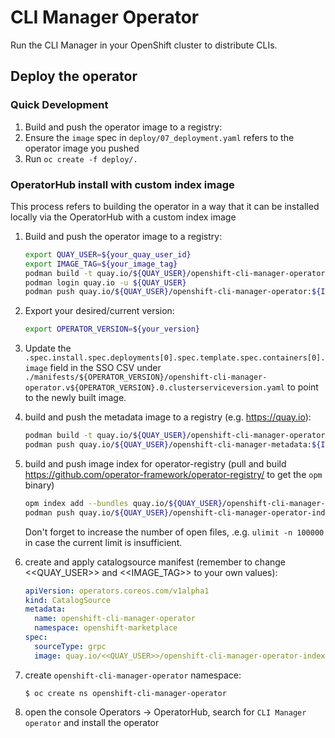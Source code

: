# CLI Manager Operator

Run the CLI Manager in your OpenShift cluster to distribute CLIs.

## Deploy the operator

### Quick Development

1. Build and push the operator image to a registry:
2. Ensure the `image` spec in `deploy/07_deployment.yaml` refers to the operator image you pushed
3. Run `oc create -f deploy/.`

### OperatorHub install with custom index image

This process refers to building the operator in a way that it can be installed locally via the OperatorHub with a custom index image

1. Build and push the operator image to a registry:
   ```sh
   export QUAY_USER=${your_quay_user_id}
   export IMAGE_TAG=${your_image_tag}
   podman build -t quay.io/${QUAY_USER}/openshift-cli-manager-operator:${IMAGE_TAG} -f Dockerfile
   podman login quay.io -u ${QUAY_USER}
   podman push quay.io/${QUAY_USER}/openshift-cli-manager-operator:${IMAGE_TAG}
   ```

1. Export your desired/current version:

   ```sh
   export OPERATOR_VERSION=${your_version}
   ```

1. Update the `.spec.install.spec.deployments[0].spec.template.spec.containers[0].image` field in the SSO CSV under `./manifests/${OPERATOR_VERSION}/openshift-cli-manager-operator.v${OPERATOR_VERSION}.0.clusterserviceversion.yaml` to point to the newly built image.

1. build and push the metadata image to a registry (e.g. https://quay.io):
   ```sh
   podman build -t quay.io/${QUAY_USER}/openshift-cli-manager-operator-metadata:${IMAGE_TAG} -f Dockerfile.metadata .
   podman push quay.io/${QUAY_USER}/openshift-cli-manager-metadata:${IMAGE_TAG}
   ```

1. build and push image index for operator-registry (pull and build https://github.com/operator-framework/operator-registry/ to get the `opm` binary)
   ```sh
   opm index add --bundles quay.io/${QUAY_USER}/openshift-cli-manager-operator-metadata:${IMAGE_TAG} --tag quay.io/${QUAY_USER}/openshift-cli-manager-operator-index:${IMAGE_TAG}
   podman push quay.io/${QUAY_USER}/openshift-cli-manager-operator-index:${IMAGE_TAG}
   ```

   Don't forget to increase the number of open files, .e.g. `ulimit -n 100000` in case the current limit is insufficient.

1. create and apply catalogsource manifest (remember to change <<QUAY_USER>> and <<IMAGE_TAG>> to your own values):
   ```yaml
   apiVersion: operators.coreos.com/v1alpha1
   kind: CatalogSource
   metadata:
     name: openshift-cli-manager-operator
     namespace: openshift-marketplace
   spec:
     sourceType: grpc
     image: quay.io/<<QUAY_USER>>/openshift-cli-manager-operator-index:<<IMAGE_TAG>>
   ```

1. create `openshift-cli-manager-operator` namespace:
   ```
   $ oc create ns openshift-cli-manager-operator
   ```

1. open the console Operators -> OperatorHub, search for `CLI Manager operator` and install the operator
